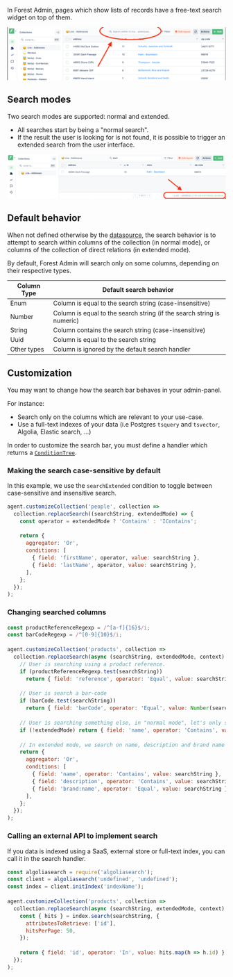 In Forest Admin, pages which show lists of records have a free-text search widget on top of them.

![Search bar on main list-view](../assets/search-bar.png)

## Search modes

Two search modes are supported: normal and extended.

- All searches start by being a "normal search".
- If the result the user is looking for is not found, it is possible to trigger an extended search from the user interface.

![Extended search call to action](../assets/search-bar-extended.png)

## Default behavior

When not defined otherwise by the [datasource](../datasources/connection/README.md), the search behavior is to attempt to search within columns of the collection (in normal mode), or columns of the collection of direct relations (in extended mode).

By default, Forest Admin will search only on some columns, depending on their respective types.

| Column Type | Default search behavior                                                |
| ----------- | ---------------------------------------------------------------------- |
| Enum        | Column is equal to the search string (case-insensitive)                |
| Number      | Column is equal to the search string (if the search string is numeric) |
| String      | Column contains the search string (case-insensitive)                   |
| Uuid        | Column is equal to the search string                                   |
| Other types | Column is ignored by the default search handler                        |

## Customization

You may want to change how the search bar behaves in your admin-panel.

For instance:

- Search only on the columns which are relevant to your use-case.
- Use a full-text indexes of your data (i.e Postgres `tsquery` and `tsvector`, Algolia, Elastic search, ...)

In order to customize the search bar, you must define a handler which returns a [`ConditionTree`](../under-the-hood/queries/filters.md#condition-trees).

### Making the search case-sensitive by default

In this example, we use the `searchExtended` condition to toggle between case-sensitive and insensitive search.

```javascript
agent.customizeCollection('people', collection =>
  collection.replaceSearch((searchString, extendedMode) => {
    const operator = extendedMode ? 'Contains' : 'IContains';

    return {
      aggregator: 'Or',
      conditions: [
        { field: 'firstName', operator, value: searchString },
        { field: 'lastName', operator, value: searchString },
      ],
    };
  });
);
```

### Changing searched columns

```javascript
const productReferenceRegexp = /^[a-f]{16}$/i;
const barCodeRegexp = /^[0-9]{10}$/i;

agent.customizeCollection('products', collection =>
  collection.replaceSearch(async (searchString, extendedMode, context) => {
    // User is searching using a product reference.
    if (productReferenceRegexp.test(searchString))
      return { field: 'reference', operator: 'Equal', value: searchString };

    // User is search a bar-code
    if (barCode.test(searchString))
      return { field: 'barCode', operator: 'Equal', value: Number(searchString) };

    // User is searching something else, in "normal mode", let's only search in the product name
    if (!extendedMode) return { field: 'name', operator: 'Contains', value: searchString };

    // In extended mode, we search on name, description and brand name
    return {
      aggregator: 'Or',
      conditions: [
        { field: 'name', operator: 'Contains', value: searchString },
        { field: 'description', operator: 'Contains', value: searchString },
        { field: 'brand:name', operator: 'Equal', value: searchString },
      ],
    };
  });
);
```

### Calling an external API to implement search

If you data is indexed using a SaaS, external store or full-text index, you can call it in the search handler.

```javascript
const algoliasearch = require('algoliasearch');
const client = algoliasearch('undefined', 'undefined');
const index = client.initIndex('indexName');

agent.customizeCollection('products', collection =>
  collection.replaceSearch(async (searchString, extendedMode, context) => {
    const { hits } = index.search(searchString, {
      attributesToRetrieve: ['id'],
      hitsPerPage: 50,
    });

    return { field: 'id', operator: 'In', value: hits.map(h => h.id) };
  });
);
```
